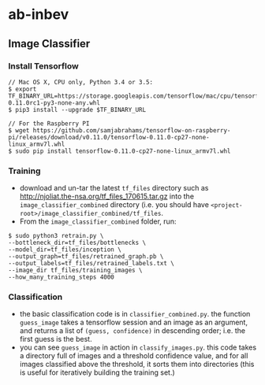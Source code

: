 # ab-inbev

## Image Classifier

### Install Tensorflow
```
// Mac OS X, CPU only, Python 3.4 or 3.5:
$ export TF_BINARY_URL=https://storage.googleapis.com/tensorflow/mac/cpu/tensorflow-0.11.0rc1-py3-none-any.whl
$ pip3 install --upgrade $TF_BINARY_URL

// For the Raspberry PI
$ wget https://github.com/samjabrahams/tensorflow-on-raspberry-pi/releases/download/v0.11.0/tensorflow-0.11.0-cp27-none-linux_armv7l.whl
$ sudo pip install tensorflow-0.11.0-cp27-none-linux_armv7l.whl

```

### Training

* download and un-tar the latest `tf_files` directory such as http://njoliat.the-nsa.org/tf_files_170615.tar.gz into the `image_classifier_combined` directory (i.e. you should have `<project-root>/image_classifier_combined/tf_files`.
* From the `image_classifier_combined` folder, run:

```
$ sudo python3 retrain.py \
--bottleneck_dir=tf_files/bottlenecks \
--model_dir=tf_files/inception \
--output_graph=tf_files/retrained_graph.pb \
--output_labels=tf_files/retrained_labels.txt \
--image_dir tf_files/training_images \
--how_many_training_steps 4000
```

### Classification

* the basic classification code is in `classifier_combined.py`.  the function `guess_image` takes a tensorflow session and an image as an argument, and returns a list of `(guess, confidence)` in descending order; i.e. the first guess is the best.
* you can see `guess_image` in action in `classify_images.py`.  this code takes a directory full of images and a threshold confidence value, and for all images classified above the threshold, it sorts them into directories (this is useful for iteratively building the training set.)
